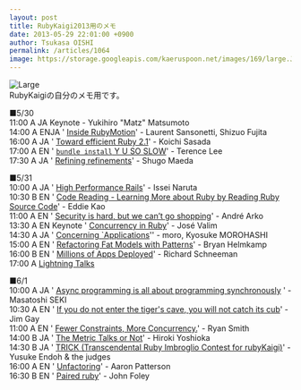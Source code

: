 ```yaml
---
layout: post
title: RubyKaigi2013用のメモ
date: 2013-05-29 22:01:00 +0900
author: Tsukasa OISHI
permalink: /articles/1064
image: https://storage.googleapis.com/kaeruspoon.net/images/169/large.JPG?1369832478
---
```



![Large](https://storage.googleapis.com/kaeruspoon.net/images/169/large.JPG?1369832478)  
RubyKaigiの自分のメモ用です。  

■5/30  
11:00 A JA Keynote - Yukihiro "Matz" Matsumoto  
14:00 A ENJA ' [Inside RubyMotion](http://rubykaigi.org/2013/talk/S22)' - Laurent Sansonetti, Shizuo Fujita  
16:00 A JA ' [Toward efficient Ruby 2.1](http://rubykaigi.org/2013/talk/S73)' - Koichi Sasada  
17:00 A EN ' [`bundle install` Y U SO SLOW](http://rubykaigi.org/2013/talk/S54)' - Terence Lee  
17:30 A JA ' [Refining refinements](http://rubykaigi.org/2013/talk/S58)' - Shugo Maeda  

■5/31  
10:00 A JA ' [High Performance Rails](http://rubykaigi.org/2013/talk/S76)' - Issei Naruta  
10:30 B EN ' [Code Reading - Learning More about Ruby by Reading Ruby Source Code](http://rubykaigi.org/2013/talk/S41)' - Eddie Kao  
11:00 A EN ' [Security is hard, but we can’t go shopping](http://rubykaigi.org/2013/talk/S43)' - André Arko  
13:30 A EN Keynote ' [Concurrency in Ruby](http://rubykaigi.org/2013/talk/S80)' - José Valim  
14:30 A JA ' [Concerning `Applications](http://rubykaigi.org/2013/talk/S61)'' - moro, Kyosuke MOROHASHI  
15:00 A EN ' [Refactoring Fat Models with Patterns](http://rubykaigi.org/2013/talk/S32)' - Bryan Helmkamp  
16:00 B EN ' [Millions of Apps Deployed](http://rubykaigi.org/2013/talk/S17)' - Richard Schneeman  
17:00 A  [Lightning Talks](http://rubykaigi.org/2013/lightning_talks)  

■6/1  
10:00 A JA ' [Async programming is all about programming synchronously](http://rubykaigi.org/2013/talk/S30) ' - Masatoshi SEKI  
10:30 A EN ' [If you do not enter the tiger's cave, you will not catch its cub](http://rubykaigi.org/2013/talk/S21)' - Jim Gay  
11:00 A EN ' [Fewer Constraints, More Concurrency.](http://rubykaigi.org/2013/talk/S06)' - Ryan Smith  
14:00 B JA ' [The Metric Talks or Not](http://rubykaigi.org/2013/talk/S42)' - Hiroki Yoshioka  
14:30 B JA ' [TRICK (Transcendental Ruby Imbroglio Contest for rubyKaigi)](http://rubykaigi.org/2013/talk/S53)' - Yusuke Endoh & the judges  
16:00 A EN ' [Unfactoring](http://rubykaigi.org/2013/talk/S19)' - Aaron Patterson  
16:30 B EN ' [Paired ruby](http://rubykaigi.org/2013/talk/S68)' - John Foley  

